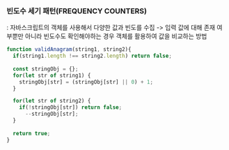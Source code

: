 ### 빈도수 세기 패턴(FREQUENCY COUNTERS)
: 자바스크립트의 객체를 사용해서 다양한 값과 빈도를 수집
-> 입력 값에 대해 존재 여부뿐만 아니라 빈도수도 확인해야하는 경우 객체를 활용하여 값을 비교하는 방법


```js
function validAnagram(string1, string2){
  if(string1.length !== string2.length) return false;
  
  const stringObj = {};
  for(let str of string1) {
    stringObj[str] = (stringObj[str] || 0) + 1;
  }

  for(let str of string2) {
    if(!stringObj[str]) return false;
      --stringObj[str];
  }
  
  return true;
}
```
